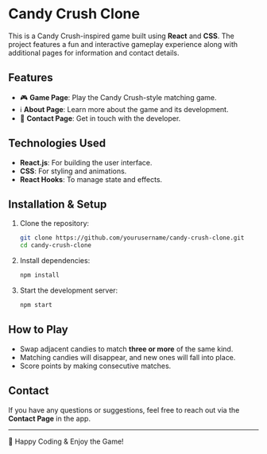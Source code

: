 # Candy Crush Clone

This is a Candy Crush-inspired game built using **React** and **CSS**. The project features a fun and interactive gameplay experience along with additional pages for information and contact details.

## Features
- 🎮 **Game Page**: Play the Candy Crush-style matching game.
- ℹ️ **About Page**: Learn more about the game and its development.
- 📩 **Contact Page**: Get in touch with the developer.

## Technologies Used
- **React.js**: For building the user interface.
- **CSS**: For styling and animations.
- **React Hooks**: To manage state and effects.

## Installation & Setup
1. Clone the repository:
   ```sh
   git clone https://github.com/yourusername/candy-crush-clone.git
   cd candy-crush-clone
   ```
2. Install dependencies:
   ```sh
   npm install
   ```
3. Start the development server:
   ```sh
   npm start
   ```

## How to Play
- Swap adjacent candies to match **three or more** of the same kind.
- Matching candies will disappear, and new ones will fall into place.
- Score points by making consecutive matches.


## Contact
If you have any questions or suggestions, feel free to reach out via the **Contact Page** in the app.

---
🚀 Happy Coding & Enjoy the Game!
